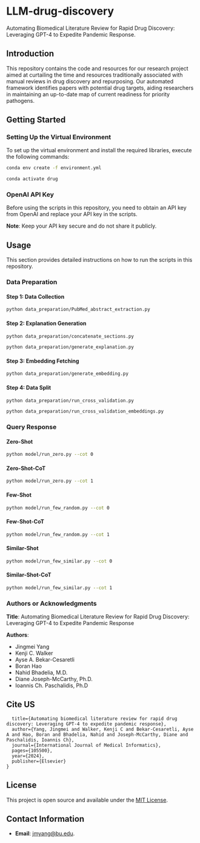 # LLM-drug-discovery
Automating Biomedical Literature Review for Rapid Drug Discovery: Leveraging GPT-4 to Expedite Pandemic Response.

## Introduction
This repository contains the code and resources for our research project aimed at curtailing the time and resources traditionally associated with manual reviews in drug discovery and repurposing. Our automated framework identifies papers with potential drug targets, aiding researchers in maintaining an up-to-date map of current readiness for priority pathogens.

## Getting Started

### Setting Up the Virtual Environment
To set up the virtual environment and install the required libraries, execute the following commands:

```bash
conda env create -f environment.yml

conda activate drug
```
### OpenAI API Key
Before using the scripts in this repository, you need to obtain an API key from OpenAI and replace your API key in the scripts.

**Note**: Keep your API key secure and do not share it publicly.


## Usage

This section provides detailed instructions on how to run the scripts in this repository.

### Data Preparation

#### Step 1: Data Collection

```bash
python data_preparation/PubMed_abstract_extraction.py
```

#### Step 2: Explanation Generation

```bash
python data_preparation/concatenate_sections.py

python data_preparation/generate_explanation.py
```

#### Step 3: Embedding Fetching

```bash
python data_preparation/generate_embedding.py
```

#### Step 4: Data Split

```bash
python data_preparation/run_cross_validation.py

python data_preparation/run_cross_validation_embeddings.py
```

### Query Response

#### Zero-Shot

```bash
python model/run_zero.py --cot 0
```

#### Zero-Shot-CoT

```bash
python model/run_zero.py --cot 1
```

#### Few-Shot

```bash
python model/run_few_random.py --cot 0
```

#### Few-Shot-CoT

```bash
python model/run_few_random.py --cot 1
```

#### Similar-Shot

```bash
python model/run_few_similar.py --cot 0
```

#### Similar-Shot-CoT

```bash
python model/run_few_similar.py --cot 1
```

### Authors or Acknowledgments

**Title**: Automating Biomedical Literature Review for Rapid Drug Discovery: Leveraging GPT-4 to Expedite Pandemic Response

**Authors**:
- Jingmei Yang
- Kenji C. Walker
- Ayse A. Bekar-Cesaretli
- Boran Hao
- Nahid Bhadelia, M.D.
- Diane Joseph-McCarthy, Ph.D.
- Ioannis Ch. Paschalidis, Ph.D

## Cite US
```@article{yang2024automating,
  title={Automating biomedical literature review for rapid drug discovery: Leveraging GPT-4 to expedite pandemic response},
  author={Yang, Jingmei and Walker, Kenji C and Bekar-Cesaretli, Ayse A and Hao, Boran and Bhadelia, Nahid and Joseph-McCarthy, Diane and Paschalidis, Ioannis Ch},
  journal={International Journal of Medical Informatics},
  pages={105500},
  year={2024},
  publisher={Elsevier}
}
```

## License

This project is open source and available under the [MIT License](https://opensource.org/licenses/MIT).


## Contact Information

- **Email**: jmyang@bu.edu.






